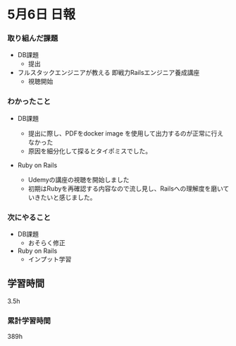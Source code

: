 #  5月6日 日報
###  取り組んだ課題
* DB課題 
  * 提出
* フルスタックエンジニアが教える 即戦力Railsエンジニア養成講座
  * 視聴開始

### わかったこと
* DB課題
  * 提出に際し、PDFをdocker image を使用して出力するのが正常に行えなかった
  * 原因を細分化して探るとタイポミスでした。

* Ruby on Rails
  * Udemyの講座の視聴を開始しました
  * 初期はRubyを再確認する内容なので流し見し、Railsへの理解度を磨いていきたいと感じました。

### 次にやること
* DB課題
  * おそらく修正
* Ruby on Rails 
  * インプット学習

##  学習時間

3.5h

###  累計学習時間

389h
